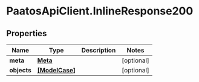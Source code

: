 # PaatosApiClient.InlineResponse200

## Properties
Name | Type | Description | Notes
------------ | ------------- | ------------- | -------------
**meta** | [**Meta**](Meta.md) |  | [optional] 
**objects** | [**[ModelCase]**](ModelCase.md) |  | [optional] 


